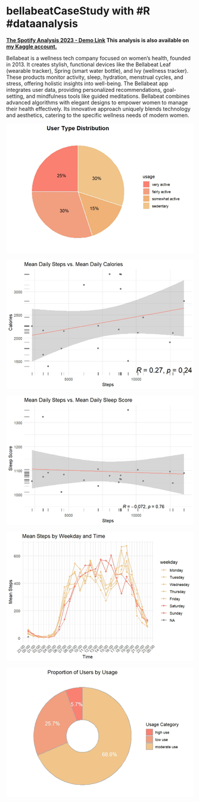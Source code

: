 # bellabeatCaseStudy with #R #dataanalysis

<b><a href="https://borakarayel.github.io/bellabeatCaseStudyWithR/bellaBeatProject.html" target="_blank">The Spotify Analysis 2023 - Demo Link</a>
This analysis is also available on <a href="https://www.kaggle.com/code/borakarayel/bellabeat-case-study-with-r" target="_blank"> my Kaggle account.</a></b>

Bellabeat is a wellness tech company focused on women’s health, founded in 2013. It creates stylish, functional devices like the Bellabeat Leaf (wearable tracker), Spring (smart water bottle), and Ivy (wellness tracker). These products monitor activity, sleep, hydration, menstrual cycles, and stress, offering holistic insights into well-being. The Bellabeat app integrates user data, providing personalized recommendations, goal-setting, and mindfulness tools like guided meditations. Bellabeat combines advanced algorithms with elegant designs to empower women to manage their health effectively. Its innovative approach uniquely blends technology and aesthetics, catering to the specific wellness needs of modern women.

[](https://github.com/Borakarayel/bellabeatCaseStudyWithR/blob/main/4.1%20Graph.jpeg)
<img src="https://github.com/Borakarayel/bellabeatCaseStudyWithR/blob/main/4.1%20Graph.jpeg">

[](https://github.com/Borakarayel/bellabeatCaseStudyWithR/blob/main/4.2%20Graph.jpeg)
<img src="https://github.com/Borakarayel/bellabeatCaseStudyWithR/blob/main/4.2%20Graph.jpeg">

[](https://github.com/Borakarayel/bellabeatCaseStudyWithR/blob/main/4.2.2%20Graph.jpeg)
<img src="https://github.com/Borakarayel/bellabeatCaseStudyWithR/blob/main/4.2.2%20Graph.jpeg">

[](https://github.com/Borakarayel/bellabeatCaseStudyWithR/blob/main/4.3%20Graph.jpeg)
<img src="https://github.com/Borakarayel/bellabeatCaseStudyWithR/blob/main/4.3%20Graph.jpeg">

[](hhttps://github.com/Borakarayel/bellabeatCaseStudyWithR/blob/main/4.4%20Graph.jpeg)
<img src="https://github.com/Borakarayel/bellabeatCaseStudyWithR/blob/main/4.4%20Graph.jpeg">
